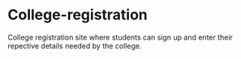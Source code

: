 # College-registration
College registration site where students can sign up and enter their repective details needed by the college.
